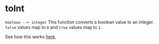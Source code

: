 # toInt
```boolean --> integer```
This function converts a boolean value to an integer. 
```false``` values map to ```0``` and ```true``` values map to ```1```.

See how this works [here.](...)